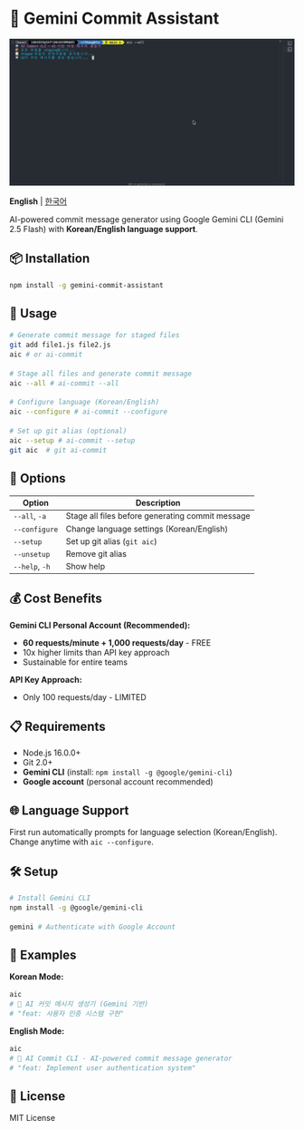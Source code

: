 # 🤖 Gemini Commit Assistant

![screenshot](./screenshot.gif)

**English** | [한국어](README.ko.md)

AI-powered commit message generator using Google Gemini CLI (Gemini 2.5 Flash) with **Korean/English language support**.

## 📦 Installation

```bash
npm install -g gemini-commit-assistant
```

## 🚀 Usage

```bash
# Generate commit message for staged files
git add file1.js file2.js
aic # or ai-commit

# Stage all files and generate commit message
aic --all # ai-commit --all

# Configure language (Korean/English)
aic --configure # ai-commit --configure

# Set up git alias (optional)
aic --setup # ai-commit --setup
git aic  # git ai-commit
```

## 🔧 Options

| Option         | Description                                      |
| -------------- | ------------------------------------------------ |
| `--all`, `-a`  | Stage all files before generating commit message |
| `--configure`  | Change language settings (Korean/English)        |
| `--setup`      | Set up git alias (`git aic`)                     |
| `--unsetup`    | Remove git alias                                 |
| `--help`, `-h` | Show help                                        |

## 💰 Cost Benefits

**Gemini CLI Personal Account (Recommended):**

- **60 requests/minute + 1,000 requests/day** - FREE
- 10x higher limits than API key approach
- Sustainable for entire teams

**API Key Approach:**

- Only 100 requests/day - LIMITED

## 📋 Requirements

- Node.js 16.0.0+
- Git 2.0+
- **Gemini CLI** (install: `npm install -g @google/gemini-cli`)
- **Google account** (personal account recommended)

## 🌐 Language Support

First run automatically prompts for language selection (Korean/English).
Change anytime with `aic --configure`.

## 🛠️ Setup

```bash
# Install Gemini CLI
npm install -g @google/gemini-cli

gemini # Authenticate with Google Account
```

## 🎯 Examples

**Korean Mode:**

```bash
aic
# 🤖 AI 커밋 메시지 생성기 (Gemini 기반)
# "feat: 사용자 인증 시스템 구현"
```

**English Mode:**

```bash
aic
# 🤖 AI Commit CLI - AI-powered commit message generator
# "feat: Implement user authentication system"
```

## 📄 License

MIT License

